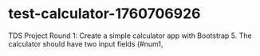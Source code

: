 # test-calculator-1760706926
TDS Project Round 1: Create a simple calculator app with Bootstrap 5. The calculator should have two input fields (#num1,
